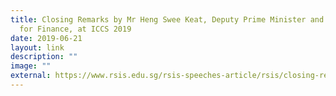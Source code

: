 ```yaml
---
title: Closing Remarks by Mr Heng Swee Keat, Deputy Prime Minister and Minister
  for Finance, at ICCS 2019
date: 2019-06-21
layout: link
description: ""
image: ""
external: https://www.rsis.edu.sg/rsis-speeches-article/rsis/closing-remarks-by-mr-heng-swee-keat-deputy-prime-minister-and-minister-for-finance-at-the-international-conference-on-cohesive-societies-iccs/#.XQyi_-gzbIU
---
```

